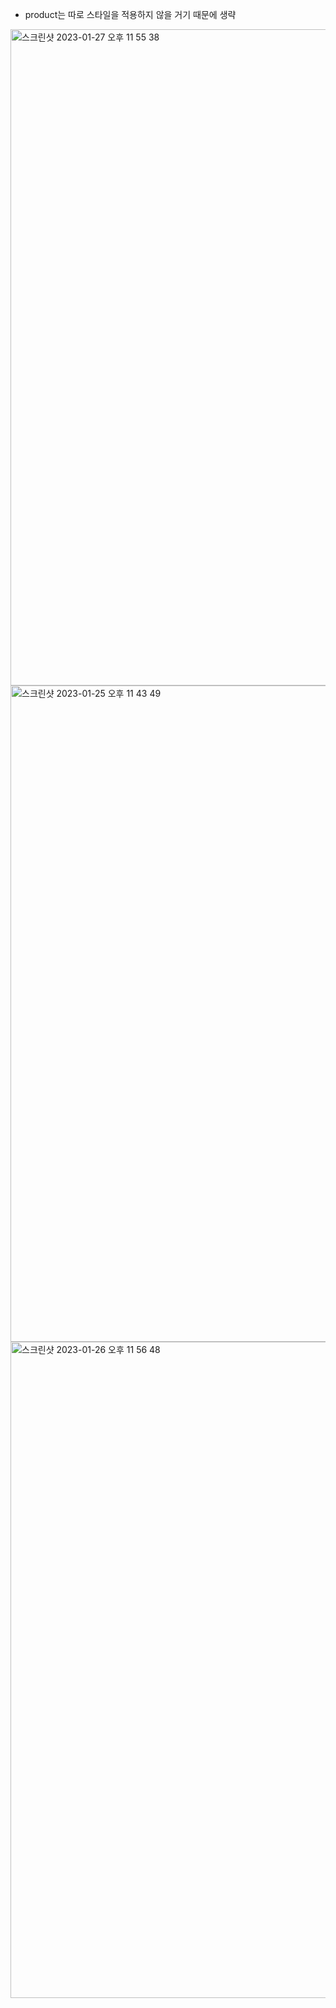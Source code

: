 * product는 따로 스타일을 적용하지 않을 거기 때문에 생략

<img width="1050" alt="스크린샷 2023-01-27 오후 11 55 38" src="https://user-images.githubusercontent.com/104885245/215116750-a6476e80-a78b-45ca-9fcb-c47172bff1a1.png">


<img width="1050" alt="스크린샷 2023-01-25 오후 11 43 49" src="https://user-images.githubusercontent.com/104885245/214593390-2319a037-09dc-490c-b741-45680f6167fb.png">

<img width="1050" alt="스크린샷 2023-01-26 오후 11 56 48" src="https://user-images.githubusercontent.com/104885245/214868719-7449ab97-97a2-4b44-99f4-9452849c40ce.png">
